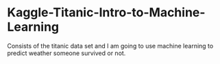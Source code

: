 # Kaggle-Titanic-Intro-to-Machine-Learning
Consists of the titanic data set and I am going to use machine learning to predict weather someone survived or not.

